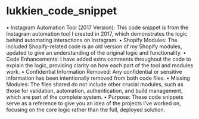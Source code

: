 # lukkien_code_snippet

•	Instagram Automation Tool (2017 Version): This code snippet is from the Instagram automation tool I created in 2017, which demonstrates the logic behind automating interactions on Instagram.
•	Shopify Modules: The included Shopify-related code is an old version of my Shopify modules, updated to give an understanding of the original logic and functionality.
•	Code Enhancements: I have added extra comments throughout the code to explain the logic, providing clarity on how each part of the tool and modules work.
•	Confidential Information Removed: Any confidential or sensitive information has been intentionally removed from both code files.
•	Missing Modules: The files shared do not include other crucial modules, such as those for validation, automation, authentication, and build management, which are part of the complete system.
•	Purpose: These code snippets serve as a reference to give you an idea of the projects I’ve worked on, focusing on the core logic rather than the full, deployed solution.
